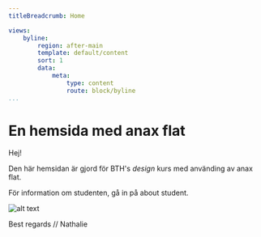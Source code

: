 ```yaml
---
titleBreadcrumb: Home

views:
    byline:
        region: after-main
        template: default/content
        sort: 1
        data:
            meta:
                type: content
                route: block/byline
...
```

En hemsida med anax flat
===============================

Hej!

Den här hemsidan är gjord för BTH's *design* kurs med använding av anax flat.

För information om studenten, gå in på about student.

![alt text](https://i.ytimg.com/vi/PDfWeUP09TA/hqdefault.jpg)

Best regards
// Nathalie
